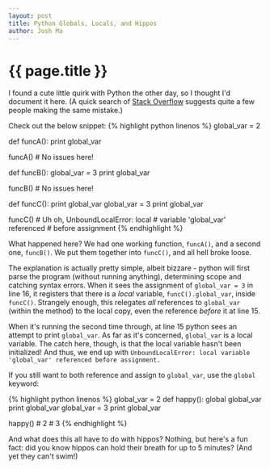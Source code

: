 ```yaml
---
layout: post
title: Python Globals, Locals, and Hippos
author: Josh Ma
---
```

{{ page.title }}
===

I found a cute little quirk with Python the other day, so I thought I'd document it here. (A quick search of [Stack Overflow](http://stackoverflow.com/search?q=python+local+variable+referenced+before+assignment) suggests quite a few people making the same mistake.)

Check out the below snippet:
{% highlight python linenos %}
global_var = 2

def funcA():
  print global_var

funcA() # No issues here!

def funcB():
  global_var = 3
  print global_var

funcB() # No issues here!

def funcC():
  print global_var
  global_var = 3
  print global_var

funcC() # Uh oh, UnboundLocalError: local
        # variable 'global_var' referenced
        # before assignment
{% endhighlight %}

What happened here? We had one working function, `funcA()`, and a second one, `funcB()`. We put them together into `funcC()`, and all hell broke loose.

The explanation is actually pretty simple, albeit bizzare - python will first parse the program (without running anything), determining scope and catching syntax errors. When it sees the assignment of `global_var = 3` in line 16, it registers that there is a *local* variable, `funcC().global_var`, inside `funcC()`. Strangely enough, this relegates *all* references to `global_var` (within the method) to the local copy, even the reference *before* it at line 15.

When it's running the second time through, at line 15 python sees an attempt to print `global_var`. As far as it's concerned, `global_var` is a local variable. The catch here, though, is that the local variable hasn't been initialized! And thus, we end up with `UnboundLocalError: local variable 'global_var' referenced before assignment.`

If you still want to both reference and assign to `global_var`, use the `global` keyword:

{% highlight python linenos %}
global_var = 2
def happy():
    global global_var
    print global_var
    global_var = 3
    print global_var

happy() # 2
        # 3
{% endhighlight %}

And what does this all have to do with hippos? Nothing, but here's a fun fact: did you know hippos can hold their breath for up to 5 minutes? (And yet they can't swim!)

